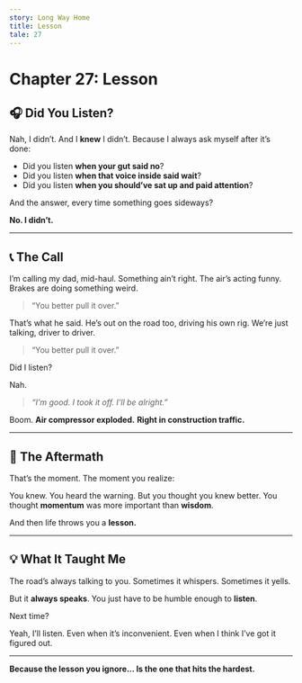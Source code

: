 ```yaml
---
story: Long Way Home
title: Lesson
tale: 27
---
```


# Chapter 27: Lesson

## 🎧 Did You Listen?

Nah, I didn’t.
And I **knew** I didn’t.
Because I always ask myself after it’s done:

- Did you listen **when your gut said no**?
- Did you listen **when that voice inside said wait**?
- Did you listen **when you should’ve sat up and paid attention**?

And the answer, every time something goes sideways?

**No. I didn’t.**

---

## 📞 The Call

I’m calling my dad, mid-haul.
Something ain’t right. The air’s acting funny.
Brakes are doing something weird.

> “You better pull it over.”

That’s what he said.
He’s out on the road too, driving his own rig.
We’re just talking, driver to driver.

> “You better pull it over.”

Did I listen?

Nah.

> *“I’m good. I took it off. I’ll be alright.”*

Boom.
**Air compressor exploded.**
**Right in construction traffic.**

---

## 🚨 The Aftermath

That’s the moment.
The moment you realize:

You knew.
You heard the warning.
But you thought you knew better.
You thought **momentum** was more important than **wisdom**.

And then life throws you a **lesson.**

---

## 💡 What It Taught Me

The road’s always talking to you.
Sometimes it whispers.
Sometimes it yells.

But it **always speaks**.
You just have to be humble enough to **listen**.

Next time?

Yeah, I’ll listen.
Even when it’s inconvenient.
Even when I think I’ve got it figured out.

---

**Because the lesson you ignore…
Is the one that hits the hardest.**
